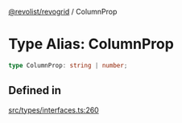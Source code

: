 [@revolist/revogrid](README.md) / ColumnProp

# Type Alias: ColumnProp

```ts
type ColumnProp: string | number;
```

## Defined in

[src/types/interfaces.ts:260](https://github.com/revolist/revogrid/blob/1d7f63e049242097564b7da6ec33fe3875543951/src/types/interfaces.ts#L260)
